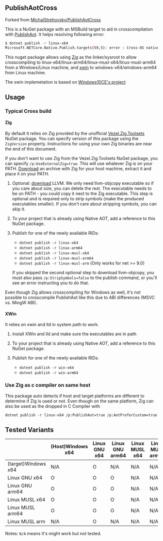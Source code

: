 PublishAotCross
---

Forked from [MichalStrehovsky/PublishAotCross](https://github.com/MichalStrehovsky/PublishAotCross "")

This is a NuGet package with an MSBuild target to aid in crosscompilation with [PublishAot](https://learn.microsoft.com/en-us/dotnet/core/deploying/native-aot/). It helps resolving following error:

```sh
$ dotnet publish -r linux-x64
Microsoft.NETCore.Native.Publish.targets(59,5): error : Cross-OS native compilation is not supported.
```

This nuget package allows using [Zig](https://ziglang.org/) as the linker/sysroot to allow crosscompiling to linux-x64/linux-arm64/linux-musl-x64/linux-musl-arm64 from a Windows/Linux machine, and [xwin](https://github.com/Jake-Shadle/xwin "") to windows-x64/windows-arm64 from Linux machine.

The xwin implemetation is based on [Windows10CE's project](https://github.com/Windows10CE/PublishAotCrossXWin/tree/master "")

## Usage

### Typical Cross build

#### Zig

By default it relies on Zig provided by the unofficial [Vezel.Zig.Toolsets](https://github.com/vezel-dev/zig-toolsets) NuGet package. You can specify version of this package using the `ZigVersion` property. Instructions for using your own Zig binaries are near the end of this document.

If you don't want to use Zig from the Vezel.Zig.Toolsets NuGet package, you can specify `/p:UseExternalZig=true`. This will use whatever Zig is on your PATH. [Download](https://ziglang.org/download/) an archive with Zig for your host machine, extract it and place it on your PATH.

1. Optional: [download](https://releases.llvm.org/) LLVM. We only need llvm-objcopy executable so if you care about size, you can delete the rest. The executable needs to be on PATH - you could copy it next to the Zig executable. This step is optional and is required only to strip symbols (make the produced executables smaller). If you don't care about stripping symbols, you can skip it.

2. To your project that is already using Native AOT, add a reference to this NuGet package.

3. Publish for one of the newly available RIDs:
    * `dotnet publish -r linux-x64`
    * `dotnet publish -r linux-arm64`
    * `dotnet publish -r linux-musl-x64`
    * `dotnet publish -r linux-musl-arm64`
    * `dotnet publish -r linux-musl-arm` (Only works for net >= 9.0)

    If you skipped the second optional step to download llvm-objcopy, you must also pass `/p:StripSymbols=false` to the publish command, or you'll see an error instructing you to do that.

Even though Zig allows crosscompiling for Windows as well, it's not possible to crosscompile PublishAot like this due to ABI differences (MSVC vs. MingW ABI).

#### XWin

It relies on xwin and lld in system path to work.

1. Install XWin and lld and make sure the executables are in path

2. To your project that is already using Native AOT, add a reference to this NuGet package.

3. Publish for one of the newly available RIDs:
    * `dotnet publish -r win-x64`
    * `dotnet publish -r win-arm64`

### Use Zig as c compiler on same host

This package auto detects if host and target platforms are different to determine if Zig is used or not. Even though on the same platform, Zig can also be used as the dropped in C Compiler with

```
dotnet publish -r linux-x64 /p:PublishAot=true /p:AotPreferCustom=true
```

## Tested Variants

|                    |(Host)Windows x64|Linux GNU x64|Linux GNU arm64|Linux MUSL x64|Linux MUSL arm64|
|--------------------|-----------------|-------------|---------------|--------------|----------------|
|(target)Windows x64 |N/A              |O            |N/A            |N/A           |N/A             |
|Linux GNU x64       |O                |O            |O              |N/A           |N/A             |
|Linux GNU arm64     |O                |O            |O              |N/A           |N/A             |
|Linux MUSL x64      |O                |O            |O              |N/A           |N/A             |
|Linux MUSL arm64    |O                |O            |O              |N/A           |N/A             |
|Linux MUSL arm      |N/A              |O            |N/A            |N/A           |N/A             |

Notes: `N/A` means it's might work but not tested.

